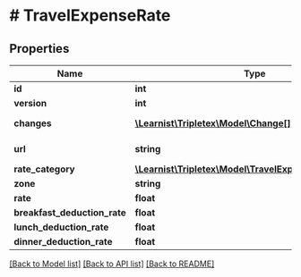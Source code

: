# # TravelExpenseRate

## Properties

Name | Type | Description | Notes
------------ | ------------- | ------------- | -------------
**id** | **int** |  | [optional]
**version** | **int** |  | [optional]
**changes** | [**\Learnist\Tripletex\Model\Change[]**](Change.md) |  | [optional] [readonly]
**url** | **string** |  | [optional] [readonly]
**rate_category** | [**\Learnist\Tripletex\Model\TravelExpenseRateCategory**](TravelExpenseRateCategory.md) |  |
**zone** | **string** |  |
**rate** | **float** |  | [optional]
**breakfast_deduction_rate** | **float** |  | [optional]
**lunch_deduction_rate** | **float** |  | [optional]
**dinner_deduction_rate** | **float** |  | [optional]

[[Back to Model list]](../../README.md#models) [[Back to API list]](../../README.md#endpoints) [[Back to README]](../../README.md)
